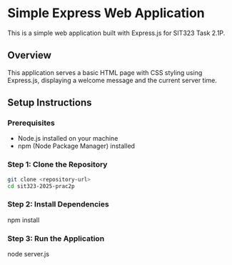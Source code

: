 # Simple Express Web Application

This is a simple web application built with Express.js for SIT323 Task 2.1P.

## Overview

This application serves a basic HTML page with CSS styling using Express.js, displaying a welcome message and the current server time.

## Setup Instructions

### Prerequisites

- Node.js installed on your machine
- npm (Node Package Manager) installed

### Step 1: Clone the Repository

```bash
git clone <repository-url>
cd sit323-2025-prac2p
```

### Step 2: Install Dependencies

npm install

### Step 3: Run the Application

node server.js

